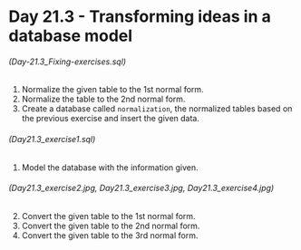 # Day 21.3 - Transforming ideas in a database model

###### (Day-21.3_Fixing-exercises.sql)
1. Normalize the given table to the 1st normal form.
2. Normalize the table to the 2nd normal form.
3. Create a database called `normalization`, the normalized tables based on the previous exercise and insert the given data.

###### (Day21.3_exercise1.sql)
1. Model the database with the information given.

###### (Day21.3_exercise2.jpg, Day21.3_exercise3.jpg, Day21.3_exercise4.jpg)
2. Convert the given table to the 1st normal form.
3. Convert the given table to the 2nd normal form.
4. Convert the given table to the 3rd normal form.
